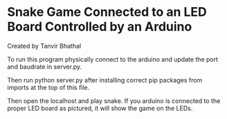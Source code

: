 # Snake Game Connected to an LED Board Controlled by an Arduino

Created by Tanvir Bhathal

To run this program physically connect to the arduino and update the port and baudrate in server.py.

Then run python server.py after installing correct pip packages from imports at the top of this file.

Then open the localhost and play snake. If you arduino is connected to the proper LED board as pictured, it will show the game on the LEDs.
